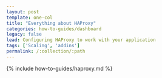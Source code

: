 ```yaml
---
layout: post
template: one-col
title: "Everything about HAProxy"
categories: how-to-guides/dashboard
legacy: false
lead: Configuring HAProxy to work with your application
tags: ['Scaling', 'addins']
permalink: /:collection/:path
---
```


{% include how-to-guides/haproxy.md %}
